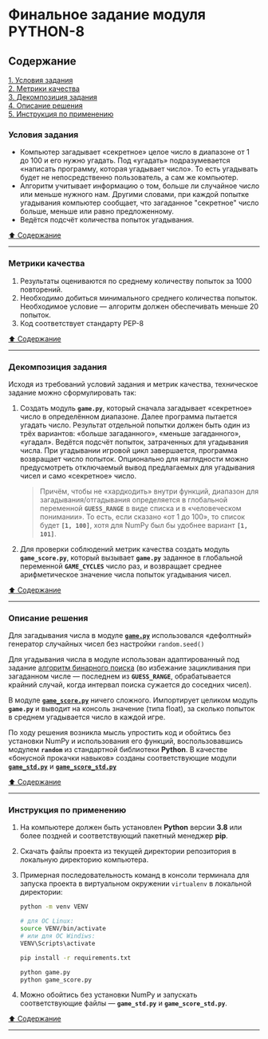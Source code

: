 # Финальное задание модуля PYTHON-8 #

## Содержание ##

[1. Условия задания](#условия-задания)    
[2. Метрики качества](#метрики-качества)    
[3. Декомпозиция задания](#декомпозиция-задания)    
[4. Описание решения](#описание-решения)    
[5. Инструкция по применению](#инструкция-по-применению)    

### Условия задания ###

- Компьютер загадывает &laquo;секретное&raquo; целое число в диапазоне от 1 до
100 и его нужно угадать. Под &laquo;угадать&raquo; подразумевается
&laquo;написать программу, которая угадывает число&raquo;. То есть угадывать
будет не непосредственно пользователь, а сам же компьютер.
- Алгоритм учитывает информацию о том, больше ли случайное число или меньше
нужного нам. Другими словами, при каждой попытке угадывания компьютер сообщает,
что загаданное "секретное" число больше, меньше или равно предложенному.
- Ведётся подсчёт количества попыток угадывания.

[:arrow_up: Содержание](#содержание)

----

### Метрики качества ###

1. Результаты оцениваются по среднему количеству попыток за 1000 повторений.
2. Необходимо добиться минимального среднего количества попыток. Необходимое
условие&nbsp;&mdash; алгоритм должен обеспечивать меньше 20 попыток.
3. Код соответствует стандарту PEP-8

[:arrow_up: Содержание](#содержание)

----

### Декомпозиция задания ###

Исходя из требований условий задания и метрик качества, техническое задание
можно сформулировать так:

1. Создать модуль **`game.py`**, который сначала загадывает
&laquo;секретное&raquo; число в определённом диапазоне. Далее программа пытается
угадать число. Результат отдельной попытки должен быть один из трёх вариантов:
&laquo;больше загаданного&raquo;, &laquo;меньше загаданного&raquo;,
&laquo;угадал&raquo;. Ведётся подсчёт попыток, затраченных для угадывания числа.
При угадывании игровой цикл завершается, программа возвращает число попыток.
Опционально для наглядности можно предусмотреть отключаемый вывод предлагаемых
для угадывания чисел и само &laquo;секретное&raquo; число.
    > Причём, чтобы не &laquo;хардкодить&raquo; внутри функций, диапазон для
    загадывания/отгадывания определяется в глобальной переменной
    **`GUESS_RANGE`** в виде списка и в &laquo;человеческом понимании&raquo;.
    То есть, если сказано &laquo;от 1 до 100&raquo;, то список будет
    **`[1, 100]`**, хотя для NumPy был бы удобнее вариант **`[1, 101]`**.
2. Для проверки соблюдений метрик качества создать модуль
**`game_score.py`**, который вызывает **`game.py`** заданное в глобальной
переменной **`GAME_CYCLES`** число раз, и возвращает среднее арифметическое
значение числа попыток угадывания чисел.

[:arrow_up: Содержание](#содержание)

----

### Описание решения ###

Для загадывания числа в модуле
[**`game.py`**](https://github.com/stalkspectrum/sf-ds-course-all/blob/master/01-11-PYTHON-8/P8_Task/game.py)
использовался &laquo;дефолтный&raquo; генератор случайных чисел без настройки
`random.seed()`    
    
Для угадывания числа в модуле использован адаптированный под задание
[алгоритм бинарного поиска](https://blog.skillfactory.ru/glossary/binarnyj-poisk/)
(во избежание зацикливания при загаданном числе&nbsp;&mdash; последнем из
**`GUESS_RANGE`**, обрабатывается крайний случай, когда интервал поиска сужается
до соседних чисел).    
    
В модуле
[**`game_score.py`**](https://github.com/stalkspectrum/sf-ds-course-all/blob/master/01-11-PYTHON-8/P8_Task/game_score.py)
ничего сложного. Импортирует целиком модуль **`game.py`** и выводит на консоль
значение (типа float), за сколько попыток в среднем угадывается число в каждой
игре.
    
По ходу решения возникла мысль упростить код и обойтись без установки NumPy и
использования его функций, воспользовавшись модулем **`random`** из стандартной
библиотеки **Python**. В качестве &laquo;бонусной прокачки навыков&raquo;
созданы соответствующие модули
[**`game_std.py`**](https://github.com/stalkspectrum/sf-ds-course-all/blob/master/01-11-PYTHON-8/P8_Task/game_std.py)
и
[**`game_score_std.py`**](https://github.com/stalkspectrum/sf-ds-course-all/blob/master/01-11-PYTHON-8/P8_Task/game_score_std.py)

[:arrow_up: Содержание](#содержание)

----

### Инструкция по применению ###

1. На компьютере должен быть установлен **Python** версии **3.8** или более
поздней и соответствующий пакетный менеджер **pip**.
2. Скачать файлы проекта из текущей директории репозитория в локальную
директорию компьютера.
3. Примерная последовательность команд в консоли терминала для запуска проекта
в виртуальном окружении `virtualenv` в локальной директории:    

    ```bash
    python -m venv VENV

    # для ОС Linux:
    source VENV/bin/activate
    # или для ОС Windiws:
    VENV\Scripts\activate

    pip install -r requirements.txt

    python game.py
    python game_score.py
    ```

4. Можно обойтись без установки NumPy и запускать соответствующие
файлы&nbsp;&mdash; **`game_std.py`** и **`game_score_std.py`**.

[:arrow_up: Содержание](#содержание)

----
